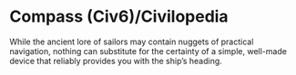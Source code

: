 # Compass (Civ6)/Civilopedia

While the ancient lore of sailors may contain nuggets of practical navigation, nothing can substitute for the certainty of a simple, well-made device that reliably provides you with the ship’s heading.